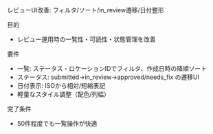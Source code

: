 レビューUI改善: フィルタ/ソート/in_review遷移/日付整形

目的
- レビュー運用時の一覧性・可読性・状態管理を改善

要件
- 一覧: ステータス・ロケーションIDでフィルタ、作成日時の降順ソート
- ステータス: submitted→in_review→approved/needs_fix の遷移UI
- 日付表示: ISOから相対/短縮表記
- 軽量なスタイル調整（配色/列幅）

完了条件
- 50件程度でも一覧操作が快適

